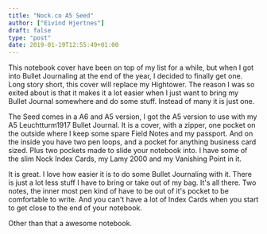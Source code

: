 ```yaml
---
title: "Nock.co A5 Seed"
author: ["Eivind Hjertnes"]
draft: false
type: "post"
date: 2019-01-19T12:55:49+01:00
---
```


This notebook cover have been on top of my list for a while, but when I
got into Bullet Journaling at the end of the year, I decided to finally
get one. Long story short, this cover will replace my Hightower. The
reason I was so exited about is that it makes it a lot easier when I
just want to bring my Bullet Journal somewhere and do some stuff.
Instead of many it is just one.

The Seed comes in a A6 and A5 version, I got the A5 version to use with
my A5 Leuchtturm1917 Bullet Journal. It is a cover, with a zipper, one
pocket on the outside where I keep some spare Field Notes and my
passport. And on the inside you have two pen loops, and a pocket for
anything business card sized. Plus two pockets made to slide your
notebook into. I have some of the slim Nock Index Cards, my Lamy 2000
and my Vanishing Point in it.

It is great. I love how easier it is to do some Bullet Journaling with
it. There is just a lot less stuff I have to bring or take out of my
bag. It's all there. Two notes, the inner most pen kind of have to be
out of it's pocket to be comfortable to write. And you can't have a lot
of Index Cards when you start to get close to the end of your notebook.

Other than that a awesome notebook.
